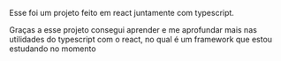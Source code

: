 Esse foi um projeto feito em react juntamente com typescript.

Graças a esse projeto consegui aprender e me aprofundar mais nas utilidades do typescript com o react, no qual é um framework que estou estudando no momento

